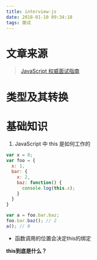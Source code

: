 ```yaml
---
title: interview-js
date: 2018-01-10 09:34:18
tags: 面试
---
```

# 文章来源
> [JavaScript 权威面试指南]()
# 类型及其转换

# 基础知识
1. JavaScript 中 this 是如何工作的
```js
var x = 0;
var foo = {
  x: 1,
  bar: {
    x: 2,
    baz: function() {
      console.log(this.x);
    }
  }
}

var a = foo.bar.baz;
foo.bar.baz(); // 2
a(); // 0
```

* 函数调用的位置会决定this的绑定

**this到底是什么？**
